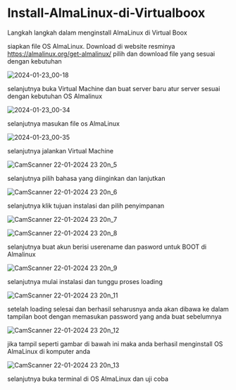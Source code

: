 # Install-AlmaLinux-di-Virtualboox
Langkah langkah dalam menginstall AlmaLinux di Virtual Boox 

siapkan file OS AlmaLinux. Download di website resminya https://almalinux.org/get-almalinux/
pilih dan download file yang sesuai dengan kebutuhan

![2024-01-23_00-18](https://github.com/firmansultoni/Install-AlmaLinux-di-Virtualboox/assets/113542409/cf0901bd-bbb0-44dd-a208-b88857a7244b)

selanjutnya buka Virtual Machine dan buat server baru 
atur server sesuai dengan kebutuhan OS Almalinux

![2024-01-23_00-34](https://github.com/firmansultoni/Install-AlmaLinux-di-Virtualboox/assets/113542409/5af3b2d0-901e-4010-80d1-4af455f7b930)

selanjutnya masukan file os AlmaLinux 

![2024-01-23_00-35](https://github.com/firmansultoni/Install-AlmaLinux-di-Virtualboox/assets/113542409/40758e4a-ea27-41b4-8999-8a5927680c6e)

selanjutnya jalankan Virtual Machine

![CamScanner 22-01-2024 23 20n_5](https://github.com/firmansultoni/Install-AlmaLinux-di-Virtualboox/assets/113542409/4337fab5-5183-46d9-ac28-0456f5d27359)

selanjutnya pilih bahasa yang diinginkan dan lanjutkan

![CamScanner 22-01-2024 23 20n_6](https://github.com/firmansultoni/Install-AlmaLinux-di-Virtualboox/assets/113542409/b1ee274a-3281-4e58-822b-043dc0df50a6)

selanjutnya klik tujuan instalasi dan pilih penyimpanan

![CamScanner 22-01-2024 23 20n_7](https://github.com/firmansultoni/Install-AlmaLinux-di-Virtualboox/assets/113542409/0830531c-ba8d-4199-8c8a-2fb9bd556553)

![CamScanner 22-01-2024 23 20n_8](https://github.com/firmansultoni/Install-AlmaLinux-di-Virtualboox/assets/113542409/84069d96-d830-4ee6-a9b8-163666845d08)

selanjutnya buat akun berisi userename dan pasword untuk BOOT di Almalinux

![CamScanner 22-01-2024 23 20n_9](https://github.com/firmansultoni/Install-AlmaLinux-di-Virtualboox/assets/113542409/9d4abbdb-061c-489b-8378-eeb0a0d70163)

selanjutnya mulai instalasi dan tunggu proses loading

![CamScanner 22-01-2024 23 20n_11](https://github.com/firmansultoni/Install-AlmaLinux-di-Virtualboox/assets/113542409/457857a4-5c48-4564-89f4-619c2e998194)

setelah loading selesai dan berhasil seharusnya anda akan dibawa ke dalam tampilan boot dengan memasukan password yang anda buat sebelumnya

![CamScanner 22-01-2024 23 20n_12](https://github.com/firmansultoni/Install-AlmaLinux-di-Virtualboox/assets/113542409/2b206386-c484-43a3-b665-d45b514ac3e1)

jika tampil seperti gambar di bawah ini maka anda berhasil menginstall OS AlmaLinux di komputer anda

![CamScanner 22-01-2024 23 20n_13](https://github.com/firmansultoni/Install-AlmaLinux-di-Virtualboox/assets/113542409/49c544e4-92a6-4f4e-9f4a-e30b537ee7d3)

selanjutnya buka terminal di OS AlmaLinux dan uji coba <ping>
